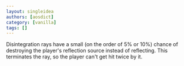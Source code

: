 ```yaml
---
layout: singleidea
authors: [aosdict]
category: [vanilla]
tags: []
---
```

Disintegration rays have a small (on the order of 5% or 10%) chance of destroying the player's reflection source instead of reflecting. This terminates the ray, so the player can't get hit twice by it.
